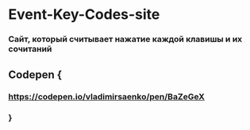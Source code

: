 # Event-Key-Codes-site
 
### Сайт, который считывает нажатие каждой клавишы и их сочитаний

## Codepen {

### https://codepen.io/vladimirsaenko/pen/BaZeGeX

### }

